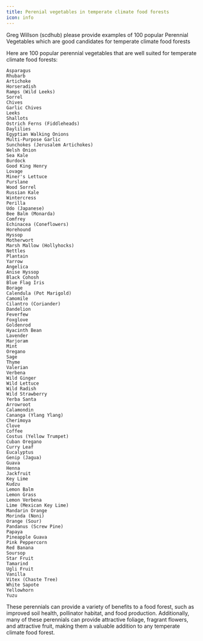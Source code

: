 ```yaml
---
title: Perenial vegetables in temperate climate food forests
icon: info
---
```


Greg Willson (scdhub)
please provide examples of 100 popular Perennial Vegetables which are good candidates for temperate climate food forests

Here are 100 popular perennial vegetables that are well suited for temperate climate food forests:

    Asparagus
    Rhubarb
    Artichoke
    Horseradish
    Ramps (Wild Leeks)
    Sorrel
    Chives
    Garlic Chives
    Leeks
    Shallots
    Ostrich Ferns (Fiddleheads)
    Daylilies
    Egyptian Walking Onions
    Multi-Purpose Garlic
    Sunchokes (Jerusalem Artichokes)
    Welsh Onion
    Sea Kale
    Burdock
    Good King Henry
    Lovage
    Miner's Lettuce
    Purslane
    Wood Sorrel
    Russian Kale
    Wintercress
    Perilla
    Udo (Japanese)
    Bee Balm (Monarda)
    Comfrey
    Echinacea (Coneflowers)
    Horehound
    Hyssop
    Motherwort
    Marsh Mallow (Hollyhocks)
    Nettles
    Plantain
    Yarrow
    Angelica
    Anise Hyssop
    Black Cohosh
    Blue Flag Iris
    Borage
    Calendula (Pot Marigold)
    Camomile
    Cilantro (Coriander)
    Dandelion
    Feverfew
    Foxglove
    Goldenrod
    Hyacinth Bean
    Lavender
    Marjoram
    Mint
    Oregano
    Sage
    Thyme
    Valerian
    Verbena
    Wild Ginger
    Wild Lettuce
    Wild Radish
    Wild Strawberry
    Yerba Santa
    Arrowroot
    Calamondin
    Cananga (Ylang Ylang)
    Cherimoya
    Clove
    Coffee
    Costus (Yellow Trumpet)
    Cuban Oregano
    Curry Leaf
    Eucalyptus
    Genip (Jagua)
    Guava
    Henna
    Jackfruit
    Key Lime
    Kudzu
    Lemon Balm
    Lemon Grass
    Lemon Verbena
    Lime (Mexican Key Lime)
    Mandarin Orange
    Morinda (Noni)
    Orange (Sour)
    Pandanus (Screw Pine)
    Papaya
    Pineapple Guava
    Pink Peppercorn
    Red Banana
    Soursop
    Star Fruit
    Tamarind
    Ugli Fruit
    Vanilla
    Vitex (Chaste Tree)
    White Sapote
    Yellowhorn
    Yuzu

These perennials can provide a variety of benefits to a food forest, such as improved soil health, pollinator habitat, and food production. Additionally, many of these perennials can provide attractive foliage, fragrant flowers, and attractive fruit, making them a valuable addition to any temperate climate food forest.
